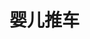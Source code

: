 <script setup>
import ScrollView from '../components/ScrollView.vue'
</script>
# 婴儿推车

<ScrollView>

</ScrollView>